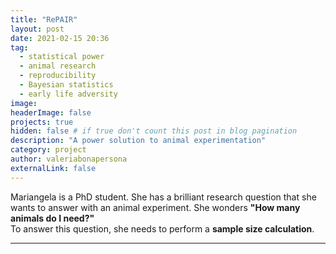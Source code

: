 ```yaml
---
title: "RePAIR"
layout: post
date: 2021-02-15 20:36
tag:
  - statistical power
  - animal research
  - reproducibility
  - Bayesian statistics
  - early life adversity
image: 
headerImage: false
projects: true
hidden: false # if true don't count this post in blog pagination
description: "A power solution to animal experimentation"
category: project
author: valeriabonapersona
externalLink: false
---
```


Mariangela is a PhD student. She has a brilliant research question that she wants to answer with an animal experiment. 
She wonders **"How many animals do I need?"** 
<br>
To answer this question, she needs to perform a **sample size calculation**. 

---
